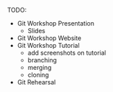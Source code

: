 TODO:

- Git Workshop Presentation
	- Slides
- Git Workshop Website
- Git Workshop Tutorial
	- add screenshots on tutorial
	- branching
	- merging
	- cloning 
- Git Rehearsal